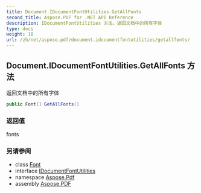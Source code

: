 ```yaml
---
title: Document.IDocumentFontUtilities.GetAllFonts
second_title: Aspose.PDF for .NET API Reference
description: IDocumentFontUtilities 方法。返回文档中的所有字体
type: docs
weight: 10
url: /zh/net/aspose.pdf/document.idocumentfontutilities/getallfonts/
---
```

## Document.IDocumentFontUtilities.GetAllFonts 方法

返回文档中的所有字体

```csharp
public Font[] GetAllFonts()
```

### 返回值

fonts

### 另请参阅

* class [Font](../../../aspose.pdf.text/font/)
* interface [IDocumentFontUtilities](../)
* namespace [Aspose.Pdf](../../../aspose.pdf/)
* assembly [Aspose.PDF](../../../)